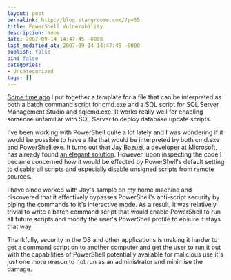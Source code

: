 ```yaml
---
layout: post
permalink: http://blog.stangroome.com/?p=55
title: PowerShell Vulnerability
description: None
date: 2007-09-14 14:47:45 -0000
last_modified_at: 2007-09-14 14:47:45 -0000
publish: false
pin: false
categories:
- Uncategorized
tags: []
---
```

[Some time ago](http://www.codeassassin.com/blog/PermaLink,guid,dfb78f6d-1e1f-48ea-85e3-443777d7ada6.aspx) I put together a template for a file that can be interpreted as both a batch command script for cmd.exe and a SQL script for SQL Server Management Studio and sqlcmd.exe. It works really well for enabling someone unfamiliar with SQL Server to deploy database update scripts.

I've been working with PowerShell quite a lot lately and I was wondering if it would be possible to have a file that would be interpreted by both cmd.exe and PowerShell.exe. It turns out that Jay Bazuzi, a developer at Microsoft, has already found [an elegant solution](http://blogs.msdn.com/jaybaz_ms/archive/2007/04/26/powershell-polyglot.aspx). However, upon inspecting the code I became concerned how it would be effected by PowerShell's default setting to disable all scripts and especially disable unsigned scripts from remote sources.

I have since worked with Jay's sample on my home machine and discovered that it effectively bypasses PowerShell's anti-script security by piping the commands to it's interactive mode. As a result, it was relatively trivial to write a batch command script that would enable PowerShell to run all future scripts and modify the user's PowerShell profile to ensure it stays that way.

Thankfully, security in the OS and other applications is making it harder to get a command script on to another computer and get the user to run it but with the capabilities of PowerShell potentially available for malicious use it's just one more reason to not run as an administrator and minimise the damage.
